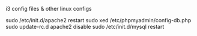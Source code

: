 i3 config files & other linux configs

sudo /etc/init.d/apache2 restart
sudo xed /etc/phpmyadmin/config-db.php
sudo update-rc.d apache2 disable
sudo /etc/init.d/mysql restart

